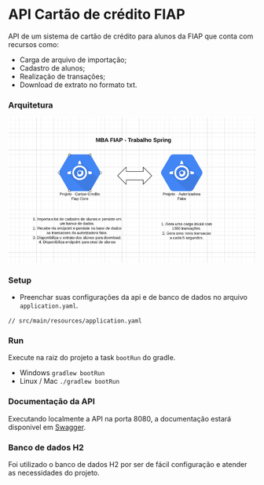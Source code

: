 # API Cartão de crédito FIAP

API de um sistema de cartão de crédito para alunos da FIAP que conta com recursos como:
- Carga de arquivo de importação;
- Cadastro de alunos;
- Realização de transações;
- Download de extrato no formato txt.

### Arquitetura 
![Tela Inicial](/doc/images/esquema.PNG)

### Setup

- Preenchar suas configurações da api e de banco de dados no arquivo `application.yaml`.
```text
// src/main/resources/application.yaml
```
### Run
Execute na raiz do projeto a task `bootRun` do gradle.

- Windows
  `gradlew bootRun`
- Linux / Mac
  `./gradlew bootRun`


### Documentação da API
Executando localmente a API na porta 8080, a documentação estará disponivel em [Swagger](http://localhost:8080/api/swagger-ui.html).

### Banco de dados H2
Foi utilizado o banco de dados H2 por ser de fácil configuração e atender as necessidades do projeto.

